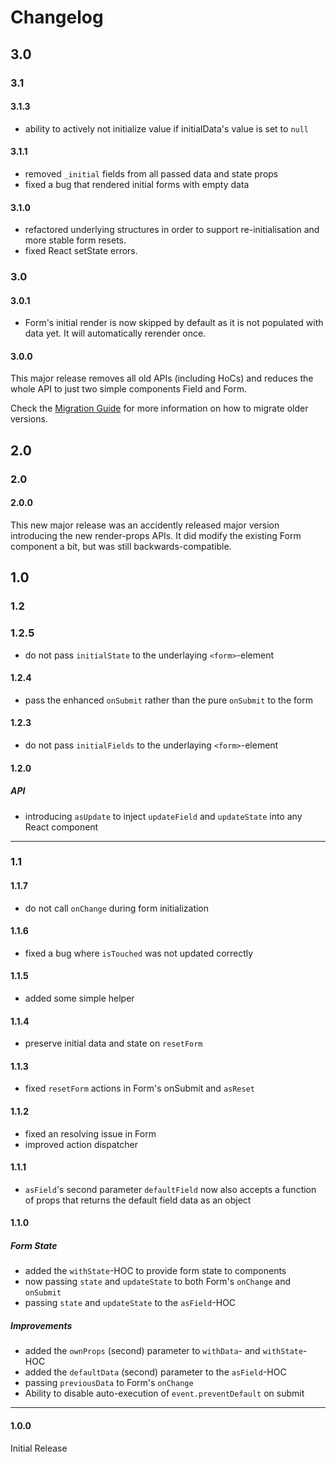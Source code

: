 # Changelog

## 3.0

### 3.1

#### 3.1.3
* ability to actively not initialize value if initialData's value is set to `null`

#### 3.1.1
* removed `_initial` fields from all passed data and state props
* fixed a bug that rendered initial forms with empty data

#### 3.1.0
* refactored underlying structures in order to support re-initialisation and more stable form resets.
* fixed React setState errors.

### 3.0

#### 3.0.1
* Form's initial render is now skipped by default as it is not populated with data yet. It will automatically rerender once.

#### 3.0.0
This major release removes all old APIs (including HoCs) and reduces the whole API to just two simple components Field and Form.

Check the [Migration Guide](docs/introduction/Migration.md) for more information on how to migrate older versions.

## 2.0

### 2.0

#### 2.0.0
This new major release was an accidently released major version introducing the new render-props APIs. It did modify the existing Form component a bit, but was still backwards-compatible.<br>

## 1.0

### 1.2

### 1.2.5
* do not pass `initialState` to the underlaying `<form>`-element
	
#### 1.2.4
* pass the enhanced `onSubmit` rather than the pure `onSubmit` to the form

#### 1.2.3
* do not pass `initialFields` to the underlaying `<form>`-element

#### 1.2.0
##### API
* introducing `asUpdate` to inject `updateField` and `updateState` into any React component

-------

### 1.1

#### 1.1.7
* do not call `onChange` during form initialization

#### 1.1.6
* fixed a bug where `isTouched` was not updated correctly

#### 1.1.5
* added some simple helper

#### 1.1.4
* preserve initial data and state on `resetForm`

#### 1.1.3
* fixed `resetForm` actions in Form's onSubmit and `asReset`

#### 1.1.2
* fixed an resolving issue in Form
* improved action dispatcher

#### 1.1.1
* `asField`'s second parameter `defaultField` now also accepts a function of props that returns the default field data as an object

#### 1.1.0

##### Form State
* added the `withState`-HOC to provide form state to components
* now passing `state` and `updateState` to both Form's `onChange` and `onSubmit`
* passing `state` and `updateState` to the `asField`-HOC

##### Improvements
* added the `ownProps` (second) parameter to `withData`- and `withState`-HOC
* added the `defaultData` (second) parameter to the `asField`-HOC
* passing `previousData` to Form's `onChange`
* Ability to disable auto-execution of `event.preventDefault` on submit

-------

#### 1.0.0
Initial Release
